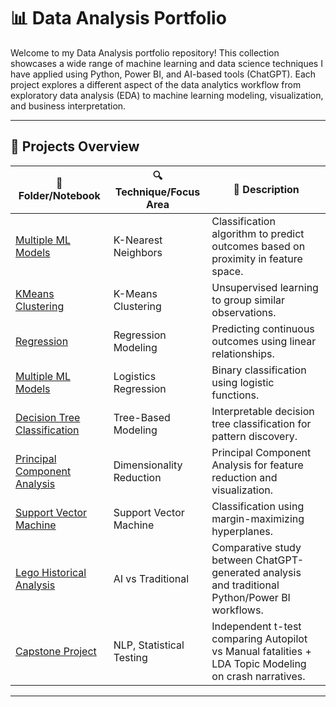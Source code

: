 # 📊 Data Analysis Portfolio

Welcome to my Data Analysis portfolio repository! This collection showcases a wide range of machine learning and data science techniques I have applied using Python, Power BI, and AI-based tools (ChatGPT). Each project explores a different aspect of the data analytics workflow from exploratory data analysis (EDA) to machine learning modeling, visualization, and business interpretation.

---

## 🧠 Projects Overview

| 📁 Folder/Notebook | 🔍 Technique/Focus Area | 📌 Description |
|-------------------|------------------------|----------------|
| [Multiple ML Models](./Multiple%20ML%20Models) | K-Nearest Neighbors | Classification algorithm to predict outcomes based on proximity in feature space. |
| [KMeans Clustering](./KMeans%20Clustering) | K-Means Clustering | Unsupervised learning to group similar observations. |
| [Regression](./Regression) | Regression Modeling | Predicting continuous outcomes using linear relationships. |
| [Multiple ML Models](./Multiple%20ML%20Models) | Logistics Regression | Binary classification using logistic functions. |
| [Decision Tree Classification](./Decision%20Tree%20Classification) | Tree-Based Modeling | Interpretable decision tree classification for pattern discovery. |
| [Principal Component Analysis](./Principal%20Component%20Analysis) | Dimensionality Reduction | Principal Component Analysis for feature reduction and visualization. |
| [Support Vector Machine](./Support%20Vector%20Machine) | Support Vector Machine | Classification using margin-maximizing hyperplanes. |
| [Lego Historical Analysis](./Lego%20Historical%20Analysis) | AI vs Traditional | Comparative study between ChatGPT-generated analysis and traditional Python/Power BI workflows. |
| [Capstone Project](./Capstone%20Project) | NLP, Statistical Testing | Independent t-test comparing Autopilot vs Manual fatalities + LDA Topic Modeling on crash narratives. |

---
